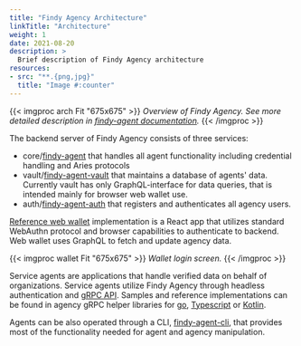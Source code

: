 ```yaml
---
title: "Findy Agency Architecture"
linkTitle: "Architecture"
weight: 1
date: 2021-08-20
description: >
  Brief description of Findy Agency architecture
resources:
- src: "**.{png,jpg}"
  title: "Image #:counter"
---
```


{{< imgproc arch Fit "675x675" >}}
<em>Overview of Findy Agency. See more detailed description in <a href="https://github.com/findy-network/findy-agent#agency-architecture">findy-agent documentation</a>.</em>
{{< /imgproc >}}

The backend server of Findy Agency consists of three services:

* core/[findy-agent](https://github.com/findy-network/findy-agent) that handles all agent functionality including credential handling and Aries protocols
* vault/[findy-agent-vault](https://github.com/findy-network/findy-agent-vault) that maintains a database of agents' data. Currently vault has only GraphQL-interface for data queries, that is intended mainly for browser web wallet use.
* auth/[findy-agent-auth](https://github.com/findy-network/findy-agent-auth) that registers and authenticates all agency users.

[Reference web wallet](https://github.com/findy-network/findy-wallet-pwa) implementation is a React app that utilizes standard WebAuthn protocol and browser capabilities to authenticate to backend. Web wallet uses GraphQL to fetch and update agency data.

{{< imgproc wallet Fit "675x675" >}}
<em>Wallet login screen.</em>
{{< /imgproc >}}

Service agents are applications that handle verified data on behalf of organizations.
Service agents utilize Findy Agency through headless authentication and
[gRPC API](https://github.com/findy-network/findy-agent-api). Samples and reference implementations
can be found in agency gRPC helper libraries for [go](https://github.com/findy-network/findy-common-go),
[Typescript](https://github.com/findy-network/findy-common-ts) or
[Kotlin](https://github.com/findy-network/findy-common-kt).

Agents can be also operated through a CLI, [findy-agent-cli](https://github.com/findy-network/findy-agent-cli), that provides most of the functionality needed for agent and agency manipulation.
